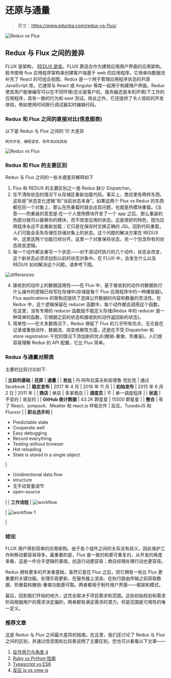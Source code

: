 # 还原与通量

> 原文：<https://www.educba.com/redux-vs-flux/>

![Redux vs Flux](img/e0d65c43445a5164ff3d5b50c9f43079.png)



## Redux 与 Flux 之间的差异

FLUX 是架构， [REDUX 是库](https://www.educba.com/what-is-redux/)。FLUX 更适合作为建筑应用用户界面的应用架构。脸书使用 flux 应用程序架构来创建客户端基于 web 的应用程序。它用单向数据流补充了 React 的可组合视图。Redux 是一个用于管理应用程序状态的开源 JavaScript 库。它通常与 React 或 Angular 等库一起用于构建用户界面。Redux 使其用户能够编写可以在不同环境(无论是客户机、服务器还是本机环境)下工作的应用程序，具有一致的行为和 east 测试。除此之外，它还提供了令人惊叹的开发体验，例如使用时间旅行调试器实时编辑代码。

### Redux 和 Flux 之间的直接对比(信息图表)

以下是 Redux 与 Flux 之间的 10 大差异

<small>网页开发、编程语言、软件测试&其他</small>

![Redux vs Flux](img/dbdad2c4ad34b73b611abd827a276a7c.png)



### Redux 和 Flux 的主要区别

Redux 与 Flux 之间的一些关键差异解释如下

1.  Flux 和 REDUX 的主要区别之一是 Redux 缺少 Dispatcher。
2.  在不清除状态的情况下从存储区重新加载代码。事实上，商店里有两样东西。这些是“状态变化逻辑”和“当前状态本身”。如果这两个 Flux vs Redux 的东西都在同一个对象上，那么在热重载时就会出现问题，也就是热模块重载。(注意——热重装的意思是:在一个人使用模块开发了一个 app 之后，那么重装的热部分就可以替换你的模块，而不改变应用的状态。这是很好的特色，因为应用程序永远不会重新加载；它只是在保存时交换正确的 JS)。回到代码重载，人们可能会丢失存储在存储对象上的状态。这个问题的解决方案在 REDUX 中，这里这两个功能已经分开。这里一个对象保存状态，另一个包含所有的状态改变逻辑。
3.  每一个动作都会重写一个状态——对于调试时执行的几个动作，状态会改变，这个新状态必须添加到以前的状态对象中。在 FLUX 中，会发生什么以及 REDUX 如何解决这个问题，请参考下图。

![differences](img/b829eda0e7a02cebdbbf69f95adb6ff2.png)



4.  接收到的动作上的数据适用性——在 Flux 中，基于接收到的动作对数据执行什么操作的逻辑已经写在存储中(存储是每个 Flux 应用程序中的一种播放器)。Flux applications 的架构还提供了选择公开数据的内容和数量的灵活性。在 Redux 中，这个逻辑保留在 reducer 函数中，每个动作都会调用这个函数。在这里，没有专用的 reducer 函数就不能定义存储(Redux 中的 reducer 是一种简单的函数，它根据之前的状态和接收到的动作返回新的状态)。
5.  简单性——在大多数情况下，Redux 保留了 Flux 的几乎所有优点，无论是在记录或重放动作、数据流、突变依赖性方面，还是在不受 Dispatcher 和 store registration 干扰的情况下添加新的优点(撤销-重做、热重装)。人们很容易理解 Redux 的 API 配置，它比 Flux 简单。

### Redux 与通量对照表

主要的比较讨论如下:

| **比较的基础** | **还原** | **通量** |
| **发达** | 丹·阿布拉莫夫和安德鲁·克拉克 | 通过 facebook |
| **稳定发布** | 2017 年 4 月 | 2016 年 11 月 |
| **初始发布** | 2015 年 6 月 2 日 | 2011 年 |
| **商店** | 单店 | 多家商店 |
| **调度员** | 不 | 单一调度程序 |
| **状态** | 不变的 | 易变的 |
| **GitHub 统计数据** | 43.2K 颗星星 | 15500 颗星星 |
| **整合** | 有了 React、jumpsuit、Meatier 和 react.js 样板文件 | 反应，TuxedoJS 和 Fluxxor |
| **职业选手的** | 

*   Predictable state
*   Cooperate well
*   Easy debugging
*   Record everything
*   Testing without browser
*   Hot reloading
*   State is stored in a single object.

 | 

*   Unidirectional data flow
*   structure
*   无手动音量调节
*   open-source

 |
| **工作流程** | ![workflow](img/83c65e1cc1382bf291040f6dd9645f7e.png)



 | ![workflow 1](img/810884997a0878f0d26e7f63653ce97d.png)



 |

### 结论

FLUX 用户得到简单的应用架构。由于各个组件之间的关系没有歧义，因此维护工作和移动要容易得多。最重要的是，Flux 是一致的和更可重复的，从开发的角度来看，这是一件合乎逻辑的事情。创造行动更容易；商店经理处理行动也更容易。

Redux 拥有更多的开发者基础，虽然它是在 Flux 之后，但它拥有一些比 Flux 更重要的关键功能。处理乐观更新、在服务器上渲染、在执行路由传输之前获取数据、热重载和撤销-重做功能更可取。两者都用于制作用户界面——框架和模式。

最后，回到我们开始的地方，这完全取决于项目需求和范围。这些初始规划和需求阶段根据用户的需求决定偏好。两者都有满足需求的潜力，但是范围是可用性的唯一定义。

### 推荐文章

这是 Redux 与 Flux 之间最大差异的指南。在这里，我们还讨论了 Redux 与 Flux 之间的区别，并通过信息图和比较表说明了主要区别。您也可以看看以下文章——

1.  [反作用力与角度 4](https://www.educba.com/reactjs-vs-angular-4/)
2.  [Ruby vs Python 性能](https://www.educba.com/ruby-vs-python-performance/)
3.  [Typescript vs ES6](https://www.educba.com/typescript-vs-es6/)
4.  [反应 js vs view js](https://www.educba.com/react-js-vs-vue-js/)





